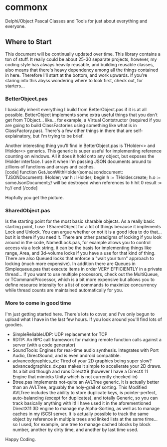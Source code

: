 # commonx
Delphi/Object Pascal Classes and Tools for just about everything and everyone.


## Where to Start

This document will be continually updated over time.  This library contains a ton of stuff.  It really could be about 25-30 separate projects, however, my coding style has always heavily reusable, and building reusable classes, also means that there's heavy dependency among all the things contained in here.   Therefore I'll start at the bottom, and work upwards.   If you're staring into this abyss wondering where to look first, check out, for starters...  

### BetterObject.pas

I basically inherit everything I build from BetterObject.pas if it is at all possible.  BetterObject implements some extra useful things that you don't get from TObject... like... for example, a Virtual Contstructor (required if you are going to build ClassFactories using something like what is in ClassFactory.pas).  There's a few other things in there that are self-explainatory, but I'm trying to be brief.

Another interesting thing you'll find in BetterObject.pas is THolder<> and IHolder<> generics.  This generic is super useful for implementing reference counting on windows.   All it does it hold onto any object, but exposes the IHolder<T> interface.  I use it when I'm passing JSON documents around to zillions of functions and arrays and caches.   
 [code]
  function GetJsonWithHolder(someJsondocument: TJSONDocument): IHolder<TJsonDocument>;
  var
    h : IHolder<TJSONDocument>;
  begin
    h := THolder<TJsonDocument>.create;
    h.o := someJsonDocument;// will be destroyed when references to h hit 0
    result := h;//
  end
  [/code]
  
  Hopfully you get the picture.
  
  ### SharedObject.pas
  
  Is the starting point for the most basic sharable objects.   As a really basic starting point, I use TSharedObject for a lot of things because it implements Lock and Unlock.  You can argue whether or not it is a good idea to do that... but it is there if you need it.   There are other paradigms of locking if you look around in the code, NamedLock.pas, for example allows you to control access via a lock string, it can be the basis for implementing things like range, Area, and 3d-volume locks if you have a use for that kind of thing.  There are also Queued locks that enforce a "wait your turn" approach to locking (much more expensive).  In addition there are Queues in Simplequeue.pas that execute items in order VERY EFFICIENTLY in a private thread... If you want to use multiple processors, check out the MultiQueue, or TCommandProcessor, which is a bit more expensive but allows you to define resource intensity for a list of commands to maximize concurrency while thread counts are maintained automatically for you.  
    
  ### More to come in good time

I'm just getting started here.  There's lots to cover, and I've only begun to upload what I have in the last few hours.  If you look around you'll find lots of goodies.

- SimpleReliableUDP: UDP replacement for TCP
- RDTP: An RPC call framework for making remote function calls against a server (with a code generator) 
- SoundTools: Engines for real-time audio synthesis.  Integrates with Port Audio, DirectSound, and is even android compatible.
- advancedgraphics_dx: Tired of your 2D graphics being super slow?  advancedgraphics_dx.pas makes it simple to accellerate your 2D draws.  Its a bit old though and runs DirectX9  (however I have a DirectX 11 Engine that mimicks Unity which is not currently checked-in)
- Btree.pas  Implements not-quite an AVLTree generic.  It is actually better than an AVLTree, arguably the holy-grail of sorting.   This Modified AVLTree includes the ability to store duplicate keys, is pointer-perfect, auto-balancing (except for duplicates), and totally Generic, so you can track basically anything with it!  I have used it in the aforementioned DirectX11 3D engine to manage my Alpha-Sorting, as well as to manage caches in my iSCSI server.  It is actually possible to track the same object by reference in multiple trees and linked lists at the same time... so I used, for example, one tree to manage cached blocks by block number, another by dirty time, and another by last time used.

Happy Coding.
